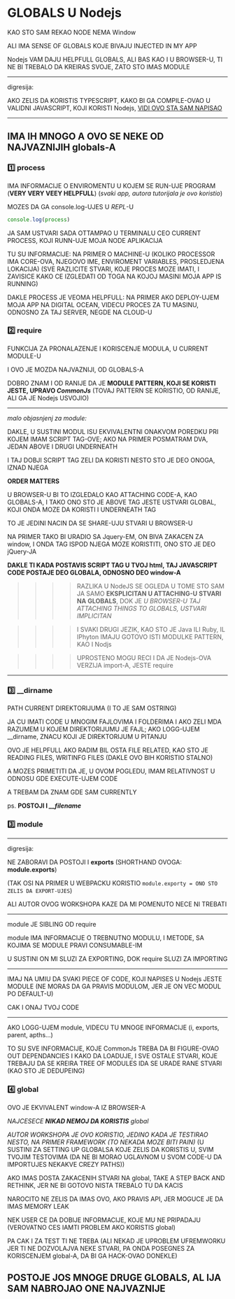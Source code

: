 # GLOBALS U Nodejs

KAO STO SAM REKAO NODE NEMA Window

ALI IMA SENSE OF GLOBALS KOJE BIVAJU INJECTED IN MY APP

Nodejs VAM DAJU HELPFULL GLOBALS, ALI BAS KAO I U BROWSER-U, TI NE BI TREBALO DA KREIRAS SVOJE, ZATO STO IMAS MODULE

******

digresija:

AKO ZELIS DA KORISTIS TYPESCRIPT, KAKO BI GA COMPILE-OVAO U VALIDNI JAVASCRIPT, KOJI KORISTI Nodejs, [VIDI OVO STA SAM NAPISAO](https://github.com/Rade58/apis_trying_out_and_practicing/blob/master/Node.js/DODATNE%20VAZNE%20STVARI/TYPESCRIPT.md#imam-jedan-concern-a-to-je-kako-koristiti-globals-nodejs-ov-globals-u-typescript-code-u-question)

******

## IMA IH MNOGO A OVO SE NEKE OD NAJVAZNIJIH globals-A

### :one: process

IMA INFORMACIJE O ENVIROMENTU U KOJEM SE RUN-UJE PROGRAM (**VERY VERY VEEY HELPFULL**) (*svaki app, autora tutorijala je ovo koristio*)

MOZES DA GA console.log-UJES U *REPL*-U

```typescript
console.log(process)
```

JA SAM USTVARI SADA OTTAMPAO U TERMINALU CEO CURRENT PROCESS, KOJI RUNN-UJE MOJA NODE APLIKACIJA

TU SU INFORMACIJE: NA PRIMER O MACHINE-U (KOLIKO PROCESSOR IMA CORE-OVA, NJEGOVO IME, ENVIROMENT VARIABLES, PROSLEDJENA LOKACIJA) (SVE RAZLICITE STVARI, KOJE PROCES MOZE IMATI, I ZAVISICE KAKO CE IZGLEDATI OD TOGA NA KOJOJ MASINI MOJA APP IS RUNNING)

DAKLE PROCESS JE VEOMA HELPFULL: NA PRIMER AKO DEPLOY-UJEM MOJA APP NA DIGITAL OCEAN, VIDECU PROCES ZA TU MASINU, ODNOSNO ZA TAJ SERVER, NEGDE NA CLOUD-U

### :two: require

FUNKCIJA ZA PRONALAZENJE I KORISCENJE MODULA, U CURRENT MODULE-U

I OVO JE MOZDA NAJVAZNIJI, OD GLOBALS-A

DOBRO ZNAM I OD RANIJE DA JE **MODULE PATTERN, KOJI SE KORISTI JESTE, UPRAVO *CommonJs*** (TOVAJ PATTERN SE KORISTIO, OD RANIJE, ALI GA JE Nodejs USVOJIO)

******

*malo objasnjenj za module:*

DAKLE, U SUSTINI MODUL ISU EKVIVALENTNI ONAKVOM POREDKU PRI KOJEM IMAM SCRIPT TAG-OVE; AKO NA PRIMER POSMATRAM DVA, JEDAN ABOVE I DRUGI UNDERNEATH

I TAJ DOBJI SCRIPT TAG ZELI DA KORISTI NESTO STO JE DEO ONOGA, IZNAD NJEGA

**ORDER MATTERS**

U BROWSER-U BI TO IZGLEDALO KAO ATTACHING CODE-A, KAO GLOBALS-A, I TAKO ONO STO JE ABOVE TAG JESTE USTVARI GLOBAL, KOJI ONDA MOZE DA KORISTI I UNDERNEATH TAG

TO JE JEDINI NACIN DA SE SHARE-UJU STVARI U BROWSER-U

NA PRIMER TAKO BI URADIO SA Jquery-EM, ON BIVA ZAKACEN ZA window, I ONDA TAG ISPOD NJEGA MOZE KORISTITI, ONO STO JE DEO jQuery-JA

**DAKLE TI KADA POSTAVIS SCRIPT TAG U TVOJ html, TAJ JAVASCRIPT CODE POSTAJE DEO GLOBALA, ODNOSNO DEO window-A**

>>>> RAZLIKA U NodeJS SE OGLEDA U TOME STO SAM JA SAMO **EKSPLICITAN U ATTACHING-U STVARI NA  GLOBALS**, DOK JE *U BROWSER-U TAJ ATTACHING THINGS TO GLOBALS, USTVARI IMPLICITAN*

>>>> I SVAKI DRUGI JEZIK, KAO STO JE Java ILI Ruby, IL IPhyton IMAJU GOTOVO ISTI MODULKE PATTERN, KAO I Nodjs

>>>> UPROSTENO MOGU RECI I DA JE Nodejs-OVA VERZIJA import-A, JESTE require

******

### :three: __dirname

PATH CURRENT DIREKTORIJUMA (I TO JE SAM OSTRING)

JA CU IMATI CODE U MNOGIM FAJLOVIMA I FOLDERIMA I AKO ZELI MDA RAZUMEM U KOJEM DIREKTORIJUMU JE FAJL; AKO LOGG-UJEM __dirname, ZNACU KOJI JE DIREKTORIJUM U PITANJU

OVO JE HELPFULL AKO RADIM BIL OSTA FILE RELATED, KAO STO JE READING FILES, WRITINFG FILES (DAKLE OVO BIH KORISTIO STALNO)

A MOZES PRIMETITI DA JE, U OVOM POGLEDU, IMAM RELATIVNOST U ODNOSU GDE EXECUTE-UJEM CODE

A TREBAM DA ZNAM GDE SAM CURRENTLY

ps. **POSTOJI I *__filename***

### :three: module

******

digresija:

NE ZABORAVI DA POSTOJI I **exports** (SHORTHAND OVOGA: **module.exports**)

(TAK OSI NA PRIMER U WEBPACKU KORISTIO `module.exporty = ONO STO ZELIS DA EXPORT-UJES`)

ALI AUTOR OVOG WORKSHOPA KAZE DA MI POMENUTO NECE NI TREBATI

******

module JE SIBLING OD require

module IMA INFORMACIJE O TREBNUTNO MODULU, I METODE, SA KOJIMA SE MODULE PRAVI CONSUMABLE-IM

U SUSTINI ON MI SLUZI ZA EXPORTING, DOK require SLUZI ZA IMPORTING

******

IMAJ NA UMIU DA SVAKI PIECE OF CODE, KOJI NAPISES U Nodejs JESTE MODULE (NE MORAS DA GA PRAVIS MODULOM, JER JE ON VEC MODUL PO DEFAULT-U)

CAK I ONAJ TVOJ CODE 

******

AKO LOGG-UJEM module, VIDECU TU MNOGE INFORMACIJE (i, exports, parent, apths...)

TO SU SVE INFORMACIJE, KOJE CommonJs TREBA DA BI FIGURE-OVAO OUT DEPENDANCIES I KAKO DA LOADUJE, I SVE OSTALE STVARI, KOJE TREBAJU DA SE KREIRA TREE OF MODULES  IDA SE URADE RANE STVARI (KAO STO JE DEDUPEING)

### :four: global

OVO JE EKVIVALENT window-A IZ BROWSER-A

*NAJCESECE **NIKAD NEMOJ DA KORISTIS** global*

*AUTOR WORKSHOPA JE OVO KORISTIO, JEDINO KADA JE TESTIRAO NESTO, NA PRIMER FRAMEWORK (TO NEKADA MOZE BITI PAIN)* (U SUSTINI ZA SETTING UP GLOBALSA KOJE ZELIS DA KORISTIS U, SVIM TVOJIM TESTOVIMA (DA NE BI MORAO UGLAVNOM U SVOM CODE-U DA IMPORTUJES NEKAKVE CREZY PATHS))

AKO IMAS DOSTA ZAKACENIH STVARI NA global, TAKE A STEP BACK AND RETHINK, JER NE BI GOTOVO NISTA TREBALO TU DA KACIS

NAROCITO NE ZELIS DA IMAS OVO, AKO PRAVIS API, JER MOGUCE JE DA IMAS MEMORY LEAK

NEK USER CE DA DOBIJE INFORMACIJE, KOJE MU NE PRIPADAJU (VEROVATNO CES IAMTI PROBLEM AKO KORISTIS global)

PA CAK I ZA TEST TI NE TREBA (ALI NEKAD JE UPROBLEM  UFREMWORKU JER TI NE DOZVOLAJVA NEKE STVARI, PA ONDA POSEGNES ZA KORISCENJEM global-A, DA BI GA HACK-OVAO DONEKLE)

## POSTOJE JOS MNOGE DRUGE GLOBALS, AL IJA SAM NABROJAO ONE NAJVAZNIJE